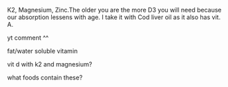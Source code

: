 K2, Magnesium, Zinc.The older you are the more D3 you will need because our absorption lessens with age. I take it with Cod liver oil as it also has vit. A.

yt comment ^^

fat/water soluble vitamin

vit d with k2 and magnesium?

what foods contain these?
